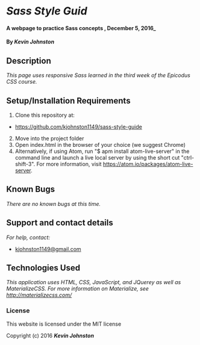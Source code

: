 # _Sass Style Guid_

#### A webpage to practice Sass concepts , December 5, 2016_

#### By _**Kevin Johnston**_

## Description

_This page uses responsive Sass learned in the third week of the Epicodus CSS course._

## Setup/Installation Requirements

1. Clone this repository at:
  * https://github.com/kjohnston1149/sass-style-guide
2. Move into the project folder
3. Open index.html in the browser of your choice (we suggest Chrome)
4. Alternatively, if using Atom, run "$ apm install atom-live-server" in the command line and launch a live local server by using the short cut "ctrl-shift-3".  For more information, visit https://atom.io/packages/atom-live-server.

## Known Bugs

_There are no known bugs at this time._

## Support and contact details

_For help, contact:_
* [kjohnston1149@gmail.com](mailto:kjohnston1149@gmail.com)

## Technologies Used

_This application uses HTML, CSS, JavaScript, and JQuerey as well as MaterializeCSS.  For more information on Materialize, see http://materializecss.com/_

### License

This website is licensed under the MIT license

Copyright (c) 2016 **_Kevin Johnston_**
